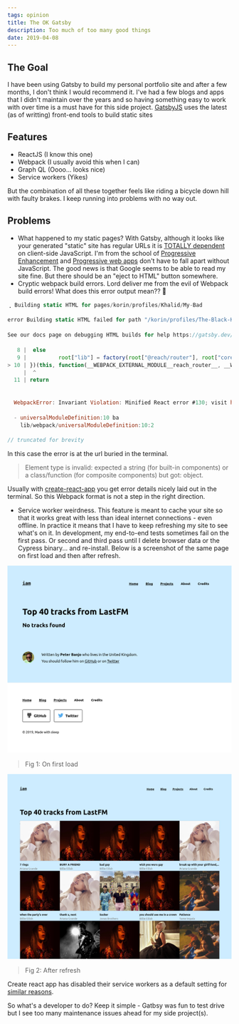 ```yaml
---
tags: opinion
title: The OK Gatsby
description: Too much of too many good things
date: 2019-04-08
---
```


## The Goal

I have been using Gatsby to build my personal portfolio site and after a few months, I don't think I would recommend it. I've had a few blogs and apps that I didn't maintain over the years and so having something easy to work with over time is a must have for this side project. [GatsbyJS][1] uses the latest (as of writting) front-end tools to build static sites

## Features

- ReactJS (I know this one)
- Webpack (I usually avoid this when I can)
- Graph QL (Oooo... looks nice)
- Service workers (Yikes)

But the combination of all these together feels like riding a bicycle down hill with faulty brakes. I keep running into problems with no way out.

## Problems

- What happened to my static pages? With Gatsby, although it looks like your generated "static" site has regular URLs it is [TOTALLY dependent][2] on client-side JavaScript. I'm from the school of [Progressive Enhancement][6] and [Progressive web apps][7] don't have to fall apart without JavaScript. The good news is that Google seems to be able to read my site fine. But there should be an "eject to HTML" button somewhere.
- Cryptic webpack build errors. Lord deliver me from the evil of Webpack build errors! What does this error output mean?? 🤯

```JavaScript
⢀ Building static HTML for pages/korin/profiles/Khalid/My-Bad

error Building static HTML failed for path "/korin/profiles/The-Black-Keys/LOHI"

See our docs page on debugging HTML builds for help https://gatsby.dev/debug-html

   8 |  else
   9 |          root["lib"] = factory(root["@reach/router"], root["core-js/modules/es6.array.iterator"], root["core-js/modules/es6.array.sort"], root["core-js/modules/es6.function.name"], root["core-js/modules/es6.map"], root["core-js/modules/es6.object.assign"], root["core-js/modules/es6.object.to-string"], root["core-js/modules/es6.regexp.constructor"], root["core-js/modules/es6.regexp.replace"], root["core-js/modules/es6.regexp.split"], root["core-js/modules/es6.regexp.to-string"], root["core-js/modules/es6.string.ends-with"], root["core-js/modules/es6.string.fixed"], root["core-js/modules/es6.string.iterator"], root["core-js/modules/web.dom.iterable"], root["crypto"], root["fs"], root["lodash"], root["path"], root["react"], root["react-dom/server"], root["react-helmet"]);
> 10 | })(this, function(__WEBPACK_EXTERNAL_MODULE__reach_router__, __WEBPACK_EXTERNAL_MODULE_core_js_modules_es6_array_iterator__, __WEBPACK_EXTERNAL_MODULE_core_js_modules_es6_array_sort__, __WEBPACK_EXTERNAL_MODULE_core_js_modules_es6_function_name__, __WEBPACK_EXTERNAL_MODULE_core_js_modules_es6_map__, __WEBPACK_EXTERNAL_MODULE_core_js_modules_es6_object_assign__, __WEBPACK_EXTERNAL_MODULE_core_js_modules_es6_object_to_string__, __WEBPACK_EXTERNAL_MODULE_core_js_modules_es6_regexp_constructor__, __WEBPACK_EXTERNAL_MODULE_core_js_modules_es6_regexp_replace__, __WEBPACK_EXTERNAL_MODULE_core_js_modules_es6_regexp_split__, __WEBPACK_EXTERNAL_MODULE_core_js_modules_es6_regexp_to_string__, __WEBPACK_EXTERNAL_MODULE_core_js_modules_es6_string_ends_with__, __WEBPACK_EXTERNAL_MODULE_core_js_modules_es6_string_fixed__, __WEBPACK_EXTERNAL_MODULE_core_js_modules_es6_string_iterator__, __WEBPACK_EXTERNAL_MODULE_core_js_modules_web_dom_iterable__, __WEBPACK_EXTERNAL_MODULE_crypto__, __WEBPACK_EXTERNAL_MODULE_fs__, __WEBPACK_EXTERNAL_MODULE_lodash__, __WEBPACK_EXTERNAL_MODULE_path__, __WEBPACK_EXTERNAL_MODULE_react__, __WEBPACK_EXTERNAL_MODULE_react_dom_server__, __WEBPACK_EXTERNAL_MODULE_react_helmet__) {
     |  ^
  11 | return


  WebpackError: Invariant Violation: Minified React error #130; visit https://reactjs.org/docs/error-decoder.html?invariant=130&args[]=object&args[]= for the full message or   use the non-minified dev environment for full errors and additional helpful warnings.

  - universalModuleDefinition:10 ba
    lib/webpack/universalModuleDefinition:10:2

// truncated for brevity
```

In this case the error is at the url buried in the terminal.

> Element type is invalid: expected a string (for built-in components) or a class/function (for composite components) but got: object.

Usually with [create-react-app][8] you get error details nicely laid out in the terminal. So this Webpack format is not a step in the right direction.

- Service worker weirdness. This feature is meant to cache your site so that it works great with less than ideal internet connections - even offline. In practice it means that I have to keep refreshing my site to see what's on it. In development, my end-to-end tests sometimes fail on the first pass. Or second and third pass until I delete browser data or the Cypress binary... and re-install. Below is a screenshot of the same page on first load and then after refresh.

![on first load][3]

> Fig 1: On first load

![after refresh][4]

> Fig 2: After refresh

Create react app has disabled their service workers as a default setting for [similar reasons][5].

So what's a developer to do? Keep it simple - Gatbsy was fun to test drive but I see too many maintenance issues ahead for my side project(s).

[1]: https://gatsbyjs.org
[2]: https://github.com/gatsbyjs/gatsby/issues/962
[3]: /images/Screenshot_2019-04-08-service-workers-no-tracks-found.png
[4]: /images/Screenshot_2019-04-08-service-workers-top-40-tracks-found.png
[5]: https://twitter.com/dan_abramov/status/954146978564395008
[6]: https://www.smashingmagazine.com/2009/04/progressive-enhancement-what-it-is-and-how-to-use-it/
[7]: https://web.dev/installable/discover-installable
[8]: https://github.com/facebook/create-react-app#npm-start-or-yarn-start

